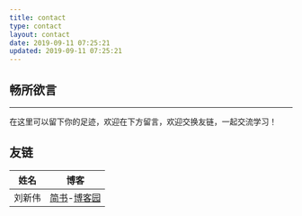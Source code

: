```yaml
---
title: contact
type: contact
layout: contact
date: 2019-09-11 07:25:21
updated: 2019-09-11 07:25:21
---
```


## 畅所欲言

---
在这里可以留下你的足迹，欢迎在下方留言，欢迎交换友链，一起交流学习！

## 友链

姓名|博客
:-:|:-:
刘新伟|[简书](https://www.jianshu.com/u/4302480a3e8e)-[博客园](https://www.cnblogs.com/q735613050/)
